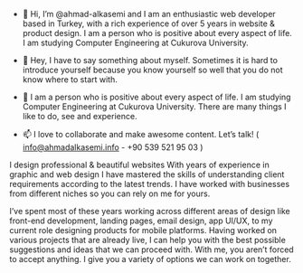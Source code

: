 - 👋 Hi, I’m @ahmad-alkasemi and I am an enthusiastic web developer based in Turkey, with a rich experience of over 5 years in website & product design.
I am a person who is positive about every aspect of life. I am studying Computer Engineering at Cukurova University.

- 👀 Hey, I have to say something about myself. Sometimes it is hard to introduce yourself because you know yourself so well that you do not know where to start with.
- 🌱 I am a person who is positive about every aspect of life. I am studying Computer Engineering at Cukurova University. There are many things I like to do, see and experience.
- 📫 I love to collaborate and make awesome content. Let’s talk!  ( info@ahmadalkasemi.info - +90 539 521 95 03 )

I design professional & beautiful websites
With years of experience in graphic and web design I have mastered the skills of
understanding client requirements according to the latest trends. I have worked with
businesses from different niches so you can rely on me for yours.

I’ve spent most of these years working across different areas of design like front-end
development, landing pages, email design, app UI/UX, to my current role designing
products for mobile platforms. Having worked on various projects that are already live,
I can help you with the best possible suggestions and ideas that we can proceed with.
With me, you aren’t forced to accept anything. I give you a variety of options we can work on together.
